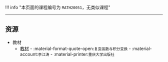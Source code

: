 !!! info "本页面的课程编号为 `MATH20051`，无类似课程"

---

## 资源  
- 教材  
    - [教材](https://api.ecylt.top/v1/lanzou_link?url=https://cqu-openlib.lanzout.com/iVvxd22qplmj&type=down) - :material-format-quote-open:`复变函数与积分变换` - :material-account:`李江涛` - :material-printer:`重庆大学出版社`  